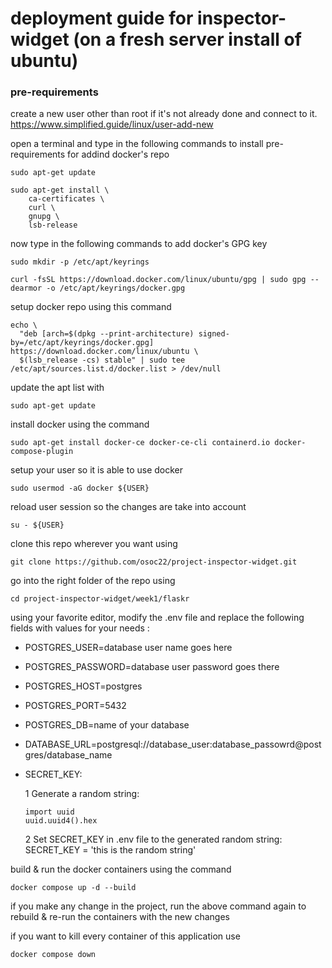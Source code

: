 # deployment guide for inspector-widget (on a fresh server install of ubuntu)
### pre-requirements
create a new user other than root if it's not already done and connect to it. https://www.simplified.guide/linux/user-add-new

open a terminal and type in the following commands to install pre-requirements for addind docker's repo
```
sudo apt-get update
```
```
sudo apt-get install \
    ca-certificates \
    curl \
    gnupg \
    lsb-release
```

now type in the following commands to add docker's GPG key
```
sudo mkdir -p /etc/apt/keyrings
```
```
curl -fsSL https://download.docker.com/linux/ubuntu/gpg | sudo gpg --dearmor -o /etc/apt/keyrings/docker.gpg
```

setup docker repo using this command
```
echo \
  "deb [arch=$(dpkg --print-architecture) signed-by=/etc/apt/keyrings/docker.gpg] https://download.docker.com/linux/ubuntu \
  $(lsb_release -cs) stable" | sudo tee /etc/apt/sources.list.d/docker.list > /dev/null
```

update the apt list with
```
sudo apt-get update
```

install docker using the command
```
sudo apt-get install docker-ce docker-ce-cli containerd.io docker-compose-plugin
```

setup your user so it is able to use docker
```
sudo usermod -aG docker ${USER}
```

reload user session so the changes are take into account
```
su - ${USER}
```

clone this repo wherever you want using
```
git clone https://github.com/osoc22/project-inspector-widget.git
```

go into the right folder of the repo using
```
cd project-inspector-widget/week1/flaskr
```

using your favorite editor, modify the .env file and replace the following fields with values for your needs :
- POSTGRES_USER=database user name goes here
- POSTGRES_PASSWORD=database user password goes there
- POSTGRES_HOST=postgres
- POSTGRES_PORT=5432
- POSTGRES_DB=name of your database
- DATABASE_URL=postgresql://database_user:database_passowrd@postgres/database_name
- SECRET_KEY:
    
    1 Generate a random string:
    ```
    import uuid
    uuid.uuid4().hex
    ```
    2 Set SECRET_KEY in .env file to the generated random string:
    SECRET_KEY = 'this is the random string'


build & run the docker containers using the command
```
docker compose up -d --build
```

if you make any change in the project, run the above command again to rebuild & re-run the containers with the new changes

if you want to kill every container of this application use
```
docker compose down
```
